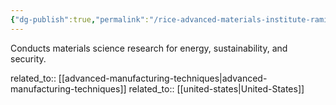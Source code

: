 ```yaml
---
{"dg-publish":true,"permalink":"/rice-advanced-materials-institute-rami/","title":"Rice Advanced Materials Institute (RAMI)"}
---
```



Conducts materials science research for energy, sustainability, and security.

related_to:: [[advanced-manufacturing-techniques\|advanced-manufacturing-techniques]]
related_to:: [[united-states\|United-States]]
